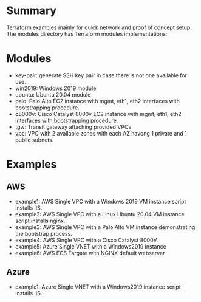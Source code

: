 # Summary
Terraform examples mainly for quick network and proof of concept setup. The modules directory has Terraform modules implementations:

# Modules
- key-pair: generate SSH key pair in case there is not one available for use.
- win2019: Windows 2019 module
- ubuntu: Ubuntu 20.04 module
- palo: Palo Alto EC2 instance with mgmt, eth1, eth2 interfaces with bootstrapping procedure.
- c8000v: Cisco Catalyst 8000v EC2 instance with mgmt, eth1, eth2 interfaces with bootstrapping procedure.
- tgw: Transit gateway attaching provided VPCs
- vpc: VPC with 2 available zones with each AZ havong 1 private and 1 public subnets.

# Examples
## AWS
- example1: AWS Single VPC with a Windows 2019 VM instance script installs IIS.
- example2: AWS Single VPC with a Linux Ubuntu 20.04 VM instance script installs nginx.
- example3: AWS Single VPC with a Palo Alto VM instance demonstrating the bootstrap process.
- example4: AWS Single VPC with a Cisco Catalyst 8000V.
- example5: Azure Single  VNET with a Windows2019 instance
- example6: AWS ECS Fargate with NGINX default webserver

## Azure
- example1: Azure Single  VNET with a Windows2019 instance script installs IIS.

